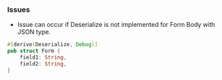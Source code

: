 ### Issues

- Issue can occur if Deserialize is not implemented for Form Body with JSON type.

```rs
#[derive(Deserialize, Debug)]
pub struct Form {
    field1: String,
	field2: String,
}
```
